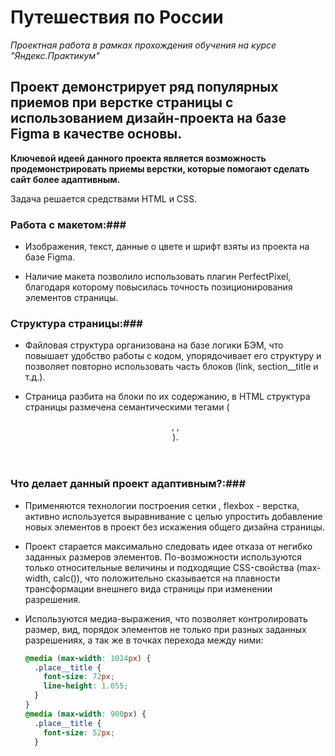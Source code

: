 # Путешествия по России #
*Проектная работа в рамках прохождения обучения на курсе "Яндекс.Практикум"*

## Проект демонстрирует ряд популярных приемов при верстке страницы с использованием дизайн-проекта на базе Figma в качестве основы. ##
__Ключевой идеей данного проекта является возможность продемонстрировать приемы верстки, которые помогают сделать сайт более адаптивным.__

Задача решается средствами HTML и CSS.

### Работа с макетом:###

* Изображения, текст, данные о цвете и шрифт взяты из проекта на базе Figma.

* Наличие макета позволило использовать плагин PerfectPixel, благодаря которому повысилась точность позиционирования элементов страницы.

### Структура страницы:###

* Файловая структура организована на базе логики БЭМ, что повышает удобство работы с кодом, упорядочивает его структуру и позволяет повторно использовать часть блоков (link, section__title и т.д.).

* Страница разбита на блоки по их содержанию, в HTML структура страницы размечена семантическими тегами (<header>, <content>, <footer>). 

### Что делает данный проект адаптивным?:###

* Применяются технологии построения сетки <grid>, flexbox - верстка, активно используется выравнивание с целью упростить добавление новых элементов в проект без искажения общего дизайна страницы.

* Проект старается максимально следовать идее отказа от негибко заданных размеров элементов. По-возможности используются только относительные величины и подходящие CSS-свойства (max-width, calc()), что положительно сказывается на плавности трансформации внешнего вида страницы при изменении разрешения.

* Используются медиа-выражения, что позволяет контролировать размер, вид, порядок элементов не только при разных заданных разрешениях, а так же в точках перехода между ними:

  ```css
  @media (max-width: 1024px) {
    .place__title {
      font-size: 72px;
      line-height: 1.055;
    }
  }
  @media (max-width: 900px) {
    .place__title {
      font-size: 52px;
    }
  ```
  
